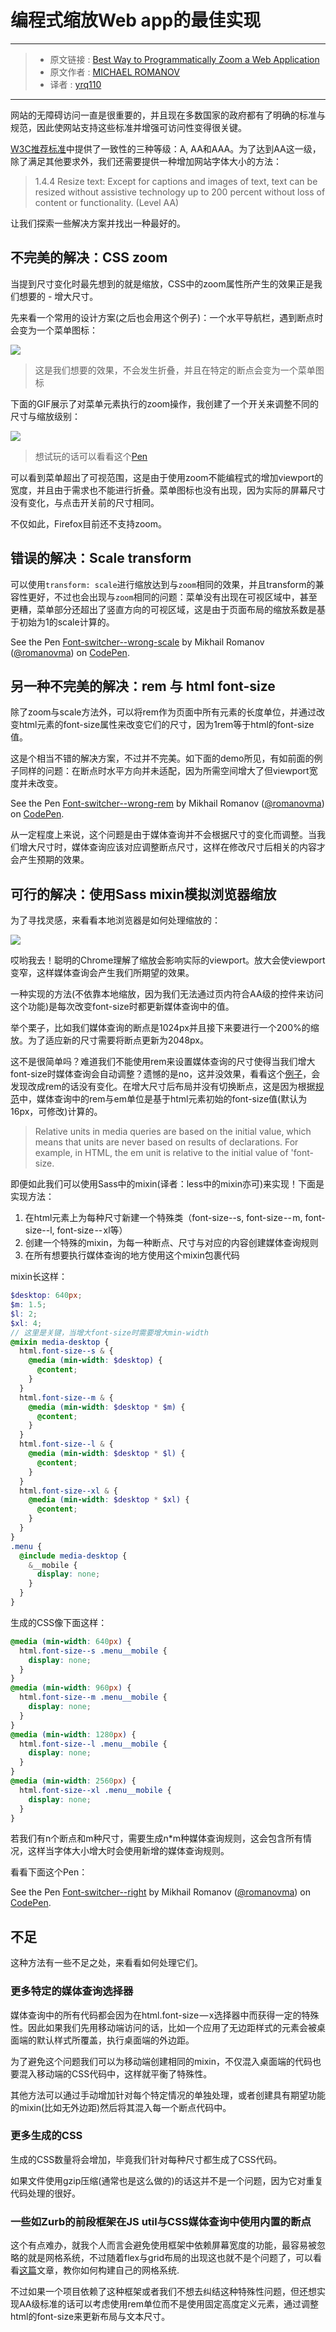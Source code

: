 # 编程式缩放Web app的最佳实现

***

> * 原文链接 : [Best Way to Programmatically Zoom a Web Application](https://css-tricks.com/best-way-programmatically-zoom-web-application/)
> * 原文作者 : [MICHAEL ROMANOV ](https://css-tricks.com/author/romanovma-pookl/)
> * 译者 : [yrq110](https://github.com/yrq110)

***

网站的无障碍访问一直是很重要的，并且现在多数国家的政府都有了明确的标准与规范，因此使网站支持这些标准并增强可访问性变得很关键。

[W3C推荐标准](https://www.w3.org/TR/WCAG20/)中提供了一致性的三种等级：A, AA和AAA。为了达到AA这一级，除了满足其他要求外，我们还需要提供一种增加网站字体大小的方法：

> 1.4.4 Resize text: Except for captions and images of text, text can be resized without assistive technology up to 200 percent without loss of content or functionality. (Level AA)

让我们探索一些解决方案并找出一种最好的。

## 不完美的解决：CSS zoom

当提到尺寸变化时最先想到的就是缩放，CSS中的zoom属性所产生的效果正是我们想要的 - 增大尺寸。

先来看一个常用的设计方案(之后也会用这个例子)：一个水平导航栏，遇到断点时会变为一个菜单图标：

![](https://res.cloudinary.com/css-tricks/image/upload/c_scale,w_600,f_auto,q_auto/v1504271500/1-RNslcYJZjmPXgv4M_enFYw_bxwlwd.gif)

> 这是我们想要的效果，不会发生折叠，并且在特定的断点会变为一个菜单图标

下面的GIF展示了对菜单元素执行的zoom操作，我创建了一个开关来调整不同的尺寸与缩放级别：

![](https://res.cloudinary.com/css-tricks/image/upload/c_scale,w_600,f_auto,q_auto/v1504271653/1-y39NlrZDeYXR0KTPnSCL_Q_vr2m2w.gif)

> 想试玩的话可以看看这个[Pen](https://codepen.io/romanovma/pen/mMxEJN)

可以看到菜单超出了可视范围，这是由于使用zoom不能编程式的增加viewport的宽度，并且由于需求也不能进行折叠。菜单图标也没有出现，因为实际的屏幕尺寸没有变化，与点击开关前的尺寸相同。

不仅如此，Firefox目前还不支持zoom。

## 错误的解决：Scale transform

可以使用`transform: scale`进行缩放达到与`zoom`相同的效果，并且transform的兼容性更好，不过也会出现与`zoom`相同的问题：菜单没有出现在可视区域中，甚至更糟，菜单部分还超出了竖直方向的可视区域，这是由于页面布局的缩放系数是基于初始为1的scale计算的。

<p data-height="265" data-theme-id="0" data-slug-hash="VzXjQZ" data-default-tab="css,result" data-user="romanovma" data-embed-version="2" data-pen-title="Font-switcher--wrong-scale" class="codepen">See the Pen <a href="https://codepen.io/romanovma/pen/VzXjQZ/">Font-switcher--wrong-scale</a> by Mikhail Romanov (<a href="https://codepen.io/romanovma">@romanovma</a>) on <a href="https://codepen.io">CodePen</a>.</p>
<script async src="https://production-assets.codepen.io/assets/embed/ei.js"></script>

## 另一种不完美的解决：rem 与 html font-size

除了zoom与scale方法外，可以将rem作为页面中所有元素的长度单位，并通过改变html元素的font-size属性来改变它们的尺寸，因为1rem等于html的font-size值。

这是个相当不错的解决方案，不过并不完美。如下面的demo所见，有如前面的例子同样的问题：在断点时水平方向并未适配，因为所需空间增大了但viewport宽度并未改变。

<p data-height="265" data-theme-id="0" data-slug-hash="GvMZop" data-default-tab="css,result" data-user="romanovma" data-embed-version="2" data-pen-title="Font-switcher--wrong-rem" class="codepen">See the Pen <a href="https://codepen.io/romanovma/pen/GvMZop/">Font-switcher--wrong-rem</a> by Mikhail Romanov (<a href="https://codepen.io/romanovma">@romanovma</a>) on <a href="https://codepen.io">CodePen</a>.</p>
<script async src="https://production-assets.codepen.io/assets/embed/ei.js"></script>

从一定程度上来说，这个问题是由于媒体查询并不会根据尺寸的变化而调整。当我们增大尺寸时，媒体查询应该对应调整断点尺寸，这样在修改尺寸后相关的内容才会产生预期的效果。

## 可行的解决：使用Sass mixin模拟浏览器缩放

为了寻找灵感，来看看本地浏览器是如何处理缩放的：

![](https://res.cloudinary.com/css-tricks/image/upload/c_scale,w_600,f_auto,q_auto/v1504271851/browser-zoom_oo4vey.gif)

哎哟我去！聪明的Chrome理解了缩放会影响实际的viewport。放大会使viewport变窄，这样媒体查询会产生我们所期望的效果。

一种实现的方法(不依靠本地缩放，因为我们无法通过页内符合AA级的控件来访问这个功能)是每次改变font-size时都更新媒体查询中的值。

举个栗子，比如我们媒体查询的断点是1024px并且接下来要进行一个200%的缩放。为了适应新的尺寸需要将断点更新为2048px。

这不是很简单吗？难道我们不能使用rem来设置媒体查询的尺寸使得当我们增大font-size时媒体查询会自动调整？遗憾的是no，这并没效果，看看这个[例子](https://codepen.io/romanovma/pen/GvMZop)，会发现改成rem的话没有变化。在增大尺寸后布局并没有切换断点，这是因为根据[规范](https://www.w3.org/TR/css3-mediaqueries/#units)中，媒体查询中的rem与em单位是基于html元素初始的font-size值(默认为16px，可修改)计算的。

> Relative units in media queries are based on the initial value, which means that units are never based on results of declarations. For example, in HTML, the em unit is relative to the initial value of 'font-size.

即便如此我们可以使用Sass中的mixin(译者：less中的mixin亦可)来实现！下面是实现方法：

1. 在html元素上为每种尺寸新建一个特殊类（font-size--s, font-size -- m, font-size--l, font-size -- xl等）
2. 创建一个特殊的mixin，为每一种断点、尺寸与对应的内容创建媒体查询规则
3. 在所有想要执行媒体查询的地方使用这个mixin包裹代码

mixin长这样：
```scss
$desktop: 640px;
$m: 1.5;
$l: 2;
$xl: 4;
// 这里是关键，当增大font-size时需要增大min-width
@mixin media-desktop {
  html.font-size--s & {
    @media (min-width: $desktop) {
      @content;
    }
  }
  html.font-size--m & {
    @media (min-width: $desktop * $m) {
      @content;
    }
  }
  html.font-size--l & {
    @media (min-width: $desktop * $l) {
      @content;
    }
  }
  html.font-size--xl & {
    @media (min-width: $desktop * $xl) {
      @content;
    }
  }
}
.menu {
  @include media-desktop {
    &__mobile {
      display: none;
    }
  }
}
```
生成的CSS像下面这样：
```css
@media (min-width: 640px) {
  html.font-size--s .menu__mobile {
    display: none;
  }
}
@media (min-width: 960px) {
  html.font-size--m .menu__mobile {
    display: none;
  }
}
@media (min-width: 1280px) {
  html.font-size--l .menu__mobile {
    display: none;
  }
}
@media (min-width: 2560px) {
  html.font-size--xl .menu__mobile {
    display: none;
  }
}
```

若我们有n个断点和m种尺寸，需要生成n*m种媒体查询规则，这会包含所有情况，这样当字体大小增大时会使用新增的媒体查询规则。

看看下面这个Pen：

<p data-height="265" data-theme-id="0" data-slug-hash="JyrbOQ" data-default-tab="css,result" data-user="romanovma" data-embed-version="2" data-pen-title="Font-switcher--right" class="codepen">See the Pen <a href="https://codepen.io/romanovma/pen/JyrbOQ/">Font-switcher--right</a> by Mikhail Romanov (<a href="https://codepen.io/romanovma">@romanovma</a>) on <a href="https://codepen.io">CodePen</a>.</p>
<script async src="https://production-assets.codepen.io/assets/embed/ei.js"></script>

## 不足

这种方法有一些不足之处，来看看如何处理它们。

### 更多特定的媒体查询选择器

媒体查询中的所有代码都会因为在html.font-size — x选择器中而获得一定的特殊性。因此如果我们先用移动端访问的话，比如一个应用了无边距样式的元素会被桌面端的默认样式所覆盖，执行桌面端的外边距。

为了避免这个问题我们可以为移动端创建相同的mixin，不仅混入桌面端的代码也要混入移动端的CSS代码中，这样就平衡了特殊性。

其他方法可以通过手动增加针对每个特定情况的单独处理，或者创建具有期望功能的mixin(比如无外边距)然后将其混入每一个断点代码中。

### 更多生成的CSS

生成的CSS数量将会增加，毕竟我们针对每种尺寸都生成了CSS代码。

如果文件使用gzip压缩(通常也是这么做的)的话这并不是一个问题，因为它对重复代码处理的很好。

### 一些如Zurb的前段框架在JS util与CSS媒体查询中使用内置的断点

这个有点难办，就我个人而言会避免使用框架中依赖屏幕宽度的功能，最容易被忽略的就是网格系统，不过随着flex与grid布局的出现这也就不是个问题了，可以看看[这篇](https://zellwk.com/blog/responsive-grid-system/)文章，教你如何构建自己的网格系统.

不过如果一个项目依赖了这种框架或者我们不想去纠结这种特殊性问题，但还想实现AA级标准的话可以考虑使用rem单位而不是使用固定高度定义元素，通过调整html的font-size来更新布局与文本尺寸。
